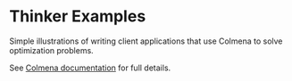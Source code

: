 # Thinker Examples

Simple illustrations of writing client applications that use Colmena to solve optimization problems. 

See [Colmena documentation](https://colmena.readthedocs.io/en/latest/how-to.html#creating-a-thinker-application) for full details.
